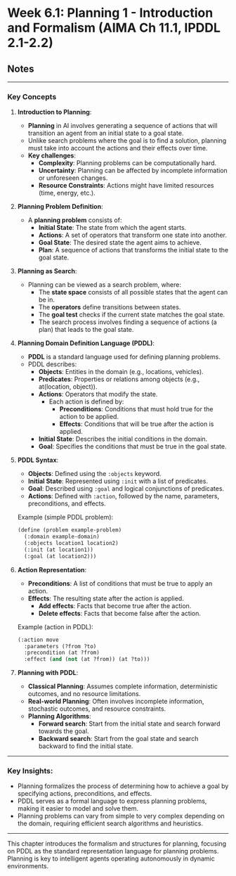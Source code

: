 # Week 6.1: Planning 1 - Introduction and Formalism (AIMA Ch 11.1, IPDDL 2.1-2.2)
## Notes
---

### **Key Concepts**

1. **Introduction to Planning**:
    - **Planning** in AI involves generating a sequence of actions that will transition an agent from an initial state to a goal state.
    - Unlike search problems where the goal is to find a solution, planning must take into account the actions and their effects over time.
    - **Key challenges**:
        - **Complexity**: Planning problems can be computationally hard.
        - **Uncertainty**: Planning can be affected by incomplete information or unforeseen changes.
        - **Resource Constraints**: Actions might have limited resources (time, energy, etc.).
2. **Planning Problem Definition**:
    - A **planning problem** consists of:
        - **Initial State**: The state from which the agent starts.
        - **Actions**: A set of operators that transform one state into another.
        - **Goal State**: The desired state the agent aims to achieve.
        - **Plan**: A sequence of actions that transforms the initial state to the goal state.
3. **Planning as Search**:
    - Planning can be viewed as a search problem, where:
        - The **state space** consists of all possible states that the agent can be in.
        - The **operators** define transitions between states.
        - The **goal test** checks if the current state matches the goal state.
        - The search process involves finding a sequence of actions (a plan) that leads to the goal state.
4. **Planning Domain Definition Language (PDDL)**:
    - **PDDL** is a standard language used for defining planning problems.
    - PDDL describes:
        - **Objects**: Entities in the domain (e.g., locations, vehicles).
        - **Predicates**: Properties or relations among objects (e.g., at(location, object)).
        - **Actions**: Operators that modify the state.
            - Each action is defined by:
                - **Preconditions**: Conditions that must hold true for the action to be applied.
                - **Effects**: Conditions that will be true after the action is applied.
        - **Initial State**: Describes the initial conditions in the domain.
        - **Goal**: Specifies the conditions that must be true in the goal state.
5. **PDDL Syntax**:
    - **Objects**: Defined using the `:objects` keyword.
    - **Initial State**: Represented using `:init` with a list of predicates.
    - **Goal**: Described using `:goal` and logical conjunctions of predicates.
    - **Actions**: Defined with `:action`, followed by the name, parameters, preconditions, and effects.
    
    Example (simple PDDL problem):
    
    ```lisp
    (define (problem example-problem)
      (:domain example-domain)
      (:objects location1 location2)
      (:init (at location1))
      (:goal (at location2)))
    ```
    
6. **Action Representation**:
    - **Preconditions**: A list of conditions that must be true to apply an action.
    - **Effects**: The resulting state after the action is applied.
        - **Add effects**: Facts that become true after the action.
        - **Delete effects**: Facts that become false after the action.
    
    Example (action in PDDL):
    
    ```lisp
    (:action move
      :parameters (?from ?to)
      :precondition (at ?from)
      :effect (and (not (at ?from)) (at ?to)))
    ```
    
7. **Planning with PDDL**:
    - **Classical Planning**: Assumes complete information, deterministic outcomes, and no resource limitations.
    - **Real-world Planning**: Often involves incomplete information, stochastic outcomes, and resource constraints.
    - **Planning Algorithms**:
        - **Forward search**: Start from the initial state and search forward towards the goal.
        - **Backward search**: Start from the goal state and search backward to find the initial state.

---

### **Key Insights**:

- Planning formalizes the process of determining how to achieve a goal by specifying actions, preconditions, and effects.
- PDDL serves as a formal language to express planning problems, making it easier to model and solve them.
- Planning problems can vary from simple to very complex depending on the domain, requiring efficient search algorithms and heuristics.

---

This chapter introduces the formalism and structures for planning, focusing on PDDL as the standard representation language for planning problems. Planning is key to intelligent agents operating autonomously in dynamic environments.
